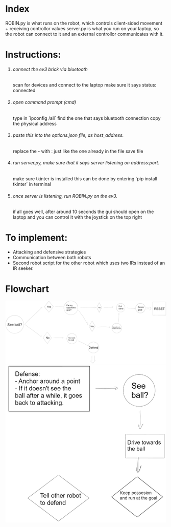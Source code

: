 # Index
ROBIN.py is what runs on the robot, which controls client-sided movement + receiving controllor values
server.py is what you run on your laptop, so the robot can connect to it and an external controllor communicates with it.

# Instructions:
1. <h6>connect the ev3 brick via bluetooth</h6>
            scan for devices and connect to the laptop
            make sure it says status: connected
2. <h6>open command prompt (cmd)</h6>
            type in `ipconfig /all`
            find the one that says bluetooth connection
            copy the physical address
3. <h6>paste this into the options.json file, as host_address.</h6>
            replace the - with : just like the one already in the file
            save file
4. <h6>run server.py, make sure that it says server listening on address:port.</h6>
            make sure tkinter is installed
            this can be done by entering `pip install tkinter` in terminal
5. <h6>once server is listening, run ROBIN.py on the ev3.</h6>
            if all goes well, after around 10 seconds the gui should open on the laptop and you can control it with the joystick on the top right

# To implement:
- Attacking and defensive strategies
- Communication between both robots
- Second robot script for the other robot which uses two IRs instead of an IR seeker.

# Flowchart
![Flowchart](/assets/img1.png?raw=true "Flowchart")
![Defense](/assets/img2.png?raw=true "Defense")